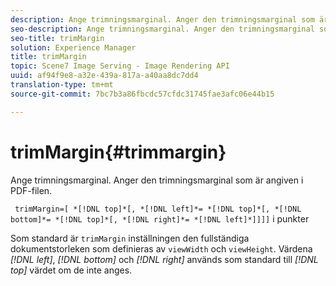 ```yaml
---
description: Ange trimningsmarginal. Anger den trimningsmarginal som är angiven i PDF-filen.
seo-description: Ange trimningsmarginal. Anger den trimningsmarginal som är angiven i PDF-filen.
seo-title: trimMargin
solution: Experience Manager
title: trimMargin
topic: Scene7 Image Serving - Image Rendering API
uuid: af94f9e8-a32e-439a-817a-a40aa8dc7dd4
translation-type: tm+mt
source-git-commit: 7bc7b3a86fbcdc57cfdc31745fae3afc06e44b15

---
```



# trimMargin{#trimmargin}

Ange trimningsmarginal. Anger den trimningsmarginal som är angiven i PDF-filen.

` trimMargin=[ *[!DNL top]*[, *[!DNL left]*= *[!DNL top]*[, *[!DNL bottom]*= *[!DNL top]*[, *[!DNL right]*= *[!DNL left]*]]]]` i punkter

Som standard är `trimMargin` inställningen den fullständiga dokumentstorleken som definieras av `viewWidth` och `viewHeight`. Värdena *[!DNL left]*, *[!DNL bottom]* och *[!DNL right]* används som standard till *[!DNL top]* värdet om de inte anges.
